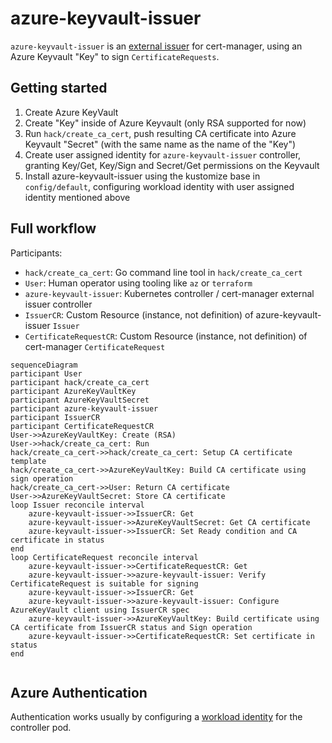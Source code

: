 # azure-keyvault-issuer

`azure-keyvault-issuer` is an [external issuer](https://cert-manager.io/docs/configuration/external/) for cert-manager, using an Azure Keyvault "Key" to sign `CertificateRequests`.

## Getting started

1. Create Azure KeyVault
2. Create "Key" inside of Azure Keyvault (only RSA supported for now)
3. Run `hack/create_ca_cert`, push resulting CA certificate into Azure Keyvault "Secret" (with the same name as the name of the "Key")
4. Create user assigned identity for `azure-keyvault-issuer` controller, granting Key/Get, Key/Sign and Secret/Get permissions on the Keyvault
5. Install azure-keyvault-issuer using the kustomize base in `config/default`, configuring workload identity with user assigned identity mentioned above

## Full workflow

Participants:

- `hack/create_ca_cert`: Go command line tool in `hack/create_ca_cert`
- `User`: Human operator using tooling like `az` or `terraform`
- `azure-keyvault-issuer`: Kubernetes controller / cert-manager external issuer controller
- `IssuerCR`: Custom Resource (instance, not definition) of azure-keyvault-issuer `Issuer`
- `CertificateRequestCR`: Custom Resource (instance, not definition) of cert-manager `CertificateRequest`

```mermaid
sequenceDiagram
participant User
participant hack/create_ca_cert
participant AzureKeyVaultKey
participant AzureKeyVaultSecret
participant azure-keyvault-issuer
participant IssuerCR
participant CertificateRequestCR
User->>AzureKeyVaultKey: Create (RSA)
User->>hack/create_ca_cert: Run
hack/create_ca_cert->>hack/create_ca_cert: Setup CA certificate template
hack/create_ca_cert->>AzureKeyVaultKey: Build CA certificate using sign operation
hack/create_ca_cert->>User: Return CA certificate
User->>AzureKeyVaultSecret: Store CA certificate
loop Issuer reconcile interval
    azure-keyvault-issuer->>IssuerCR: Get
    azure-keyvault-issuer->>AzureKeyVaultSecret: Get CA certificate
    azure-keyvault-issuer->>IssuerCR: Set Ready condition and CA certificate in status
end
loop CertificateRequest reconcile interval
    azure-keyvault-issuer->>CertificateRequestCR: Get
    azure-keyvault-issuer->>azure-keyvault-issuer: Verify CertificateRequest is suitable for signing
    azure-keyvault-issuer->>IssuerCR: Get
    azure-keyvault-issuer->>azure-keyvault-issuer: Configure AzureKeyVault client using IssuerCR spec
    azure-keyvault-issuer->>AzureKeyVaultKey: Build certificate using CA certificate from IssuerCR status and Sign operation
    azure-keyvault-issuer->>CertificateRequestCR: Set certificate in status
end


```

## Azure Authentication

Authentication works usually by configuring a [workload identity](https://azure.github.io/azure-workload-identity/docs/) for the controller pod.
